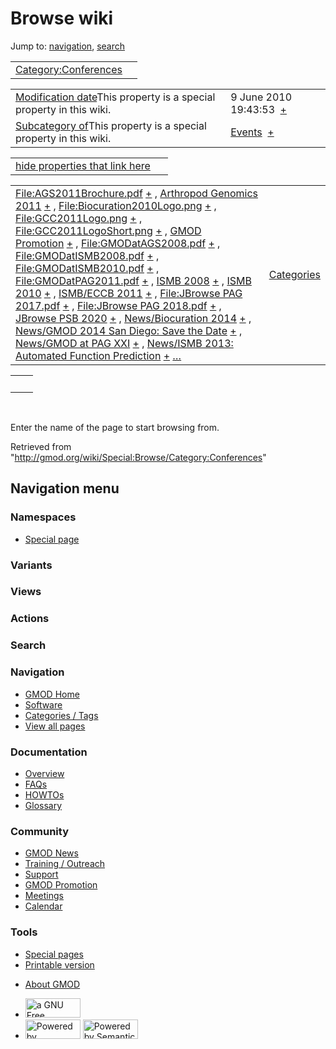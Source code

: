 <div id="mw-page-base" class="noprint">

</div>

<div id="mw-head-base" class="noprint">

</div>

<div id="content" class="mw-body" role="main">

<span id="top"></span>

<div id="mw-js-message" style="display:none;">

</div>



# <span dir="auto">Browse wiki</span>

<div id="bodyContent">

<div id="contentSub">

</div>

<div id="jump-to-nav" class="mw-jump">

Jump to: [navigation](#mw-navigation), [search](#p-search)

</div>

<div id="mw-content-text">

|  |  |
|----|----|
| [Category:Conferences](/wiki/Category:Conferences "Category:Conferences") |  |

|  |  |
|----|----|
| <span class="smw-highlighter" data-type="1" state="inline" data-title="Property"><span class="smwbuiltin">[Modification date](/wiki/Property:Modification_date "Property:Modification date")</span><span class="smwttcontent">This property is a special property in this wiki.</span></span> | <span class="smwb-value">9 June 2010 19:43:53  <span class="smwsearch">[+](/wiki/Special:SearchByProperty/Modification-20date/9-20June-202010-2019:43:53 "Special:SearchByProperty/Modification-20date/9-20June-202010-2019:43:53")</span></span> |
| <span class="smw-highlighter" data-type="1" state="inline" data-title="Property"><span class="smwbuiltin">[Subcategory of](/wiki/Property:Subcategory_of "Property:Subcategory of")</span><span class="smwttcontent">This property is a special property in this wiki.</span></span> | <span class="smwb-value">[Events](/wiki/Category:Events "Category:Events")  <span class="smwsearch">[+](/wiki/Special:SearchByProperty/Subcategory-20of/Events "Special:SearchByProperty/Subcategory-20of/Events")</span></span> |

<span id="smw_browse_incoming"></span>

|  |  |
|----|----|
| [hide properties that link here](/mediawiki/index.php?title=Special:Browse&offset=0&dir=out&article=Category%3AConferences)  |  |

|  |  |
|----|----|
| <span class="smwb-ivalue">[File:AGS2011Brochure.pdf](/wiki/File:AGS2011Brochure.pdf "File:AGS2011Brochure.pdf") <span class="smwbrowse">[+](/wiki/Special:Browse/File:AGS2011Brochure.pdf "Special:Browse/File:AGS2011Brochure.pdf")</span></span> , <span class="smwb-ivalue">[Arthropod Genomics 2011](/wiki/Arthropod_Genomics_2011 "Arthropod Genomics 2011") <span class="smwbrowse">[+](/wiki/Special:Browse/Arthropod-20Genomics-202011 "Special:Browse/Arthropod-20Genomics-202011")</span></span> , <span class="smwb-ivalue">[File:Biocuration2010Logo.png](/wiki/File:Biocuration2010Logo.png "File:Biocuration2010Logo.png") <span class="smwbrowse">[+](/wiki/Special:Browse/File:Biocuration2010Logo.png "Special:Browse/File:Biocuration2010Logo.png")</span></span> , <span class="smwb-ivalue">[File:GCC2011Logo.png](/wiki/File:GCC2011Logo.png "File:GCC2011Logo.png") <span class="smwbrowse">[+](/wiki/Special:Browse/File:GCC2011Logo.png "Special:Browse/File:GCC2011Logo.png")</span></span> , <span class="smwb-ivalue">[File:GCC2011LogoShort.png](/wiki/File:GCC2011LogoShort.png "File:GCC2011LogoShort.png") <span class="smwbrowse">[+](/wiki/Special:Browse/File:GCC2011LogoShort.png "Special:Browse/File:GCC2011LogoShort.png")</span></span> , <span class="smwb-ivalue">[GMOD Promotion](/wiki/GMOD_Promotion "GMOD Promotion") <span class="smwbrowse">[+](/wiki/Special:Browse/GMOD-20Promotion "Special:Browse/GMOD-20Promotion")</span></span> , <span class="smwb-ivalue">[File:GMODatAGS2008.pdf](/wiki/File:GMODatAGS2008.pdf "File:GMODatAGS2008.pdf") <span class="smwbrowse">[+](/wiki/Special:Browse/File:GMODatAGS2008.pdf "Special:Browse/File:GMODatAGS2008.pdf")</span></span> , <span class="smwb-ivalue">[File:GMODatISMB2008.pdf](/wiki/File:GMODatISMB2008.pdf "File:GMODatISMB2008.pdf") <span class="smwbrowse">[+](/wiki/Special:Browse/File:GMODatISMB2008.pdf "Special:Browse/File:GMODatISMB2008.pdf")</span></span> , <span class="smwb-ivalue">[File:GMODatISMB2010.pdf](/wiki/File:GMODatISMB2010.pdf "File:GMODatISMB2010.pdf") <span class="smwbrowse">[+](/wiki/Special:Browse/File:GMODatISMB2010.pdf "Special:Browse/File:GMODatISMB2010.pdf")</span></span> , <span class="smwb-ivalue">[File:GMODatPAG2011.pdf](/wiki/File:GMODatPAG2011.pdf "File:GMODatPAG2011.pdf") <span class="smwbrowse">[+](/wiki/Special:Browse/File:GMODatPAG2011.pdf "Special:Browse/File:GMODatPAG2011.pdf")</span></span> , <span class="smwb-ivalue">[ISMB 2008](/wiki/ISMB_2008 "ISMB 2008") <span class="smwbrowse">[+](/wiki/Special:Browse/ISMB-202008 "Special:Browse/ISMB-202008")</span></span> , <span class="smwb-ivalue">[ISMB 2010](/wiki/ISMB_2010 "ISMB 2010") <span class="smwbrowse">[+](/wiki/Special:Browse/ISMB-202010 "Special:Browse/ISMB-202010")</span></span> , <span class="smwb-ivalue">[ISMB/ECCB 2011](/wiki/ISMB/ECCB_2011 "ISMB/ECCB 2011") <span class="smwbrowse">[+](/wiki/Special:Browse/ISMB-2FECCB-202011 "Special:Browse/ISMB-2FECCB-202011")</span></span> , <span class="smwb-ivalue">[File:JBrowse PAG 2017.pdf](/wiki/File:JBrowse_PAG_2017.pdf "File:JBrowse PAG 2017.pdf") <span class="smwbrowse">[+](/wiki/Special:Browse/File:JBrowse-20PAG-202017.pdf "Special:Browse/File:JBrowse-20PAG-202017.pdf")</span></span> , <span class="smwb-ivalue">[File:JBrowse PAG 2018.pdf](/wiki/File:JBrowse_PAG_2018.pdf "File:JBrowse PAG 2018.pdf") <span class="smwbrowse">[+](/wiki/Special:Browse/File:JBrowse-20PAG-202018.pdf "Special:Browse/File:JBrowse-20PAG-202018.pdf")</span></span> , <span class="smwb-ivalue">[JBrowse PSB 2020](/wiki/JBrowse_PSB_2020 "JBrowse PSB 2020") <span class="smwbrowse">[+](/wiki/Special:Browse/JBrowse-20PSB-202020 "Special:Browse/JBrowse-20PSB-202020")</span></span> , <span class="smwb-ivalue">[News/Biocuration 2014](/wiki/News/Biocuration_2014 "News/Biocuration 2014") <span class="smwbrowse">[+](/wiki/Special:Browse/News-2FBiocuration-202014 "Special:Browse/News-2FBiocuration-202014")</span></span> , <span class="smwb-ivalue">[News/GMOD 2014 San Diego: Save the Date](/wiki/News/GMOD_2014_San_Diego:_Save_the_Date "News/GMOD 2014 San Diego: Save the Date") <span class="smwbrowse">[+](/wiki/Special:Browse/News-2FGMOD-202014-20San-20Diego:-20Save-20the-20Date "Special:Browse/News-2FGMOD-202014-20San-20Diego:-20Save-20the-20Date")</span></span> , <span class="smwb-ivalue">[News/GMOD at PAG XXI](/wiki/News/GMOD_at_PAG_XXI "News/GMOD at PAG XXI") <span class="smwbrowse">[+](/wiki/Special:Browse/News-2FGMOD-20at-20PAG-20XXI "Special:Browse/News-2FGMOD-20at-20PAG-20XXI")</span></span> , <span class="smwb-ivalue">[News/ISMB 2013: Automated Function Prediction](/wiki/News/ISMB_2013:_Automated_Function_Prediction "News/ISMB 2013: Automated Function Prediction") <span class="smwbrowse">[+](/wiki/Special:Browse/News-2FISMB-202013:-20Automated-20Function-20Prediction "Special:Browse/News-2FISMB-202013:-20Automated-20Function-20Prediction")</span></span> […](/mediawiki/index.php?title=Special:SearchByProperty&property=&value=Category%3AConferences) | [Categories](/wiki/Special:Categories "Special:Categories") |

|     |     |
|-----|-----|
|     |     |

 

Enter the name of the page to start browsing from.  

</div>

<div class="printfooter">

Retrieved from
"<http://gmod.org/wiki/Special:Browse/Category:Conferences>"

</div>

<div id="catlinks" class="catlinks catlinks-allhidden">

</div>

<div class="visualClear">

</div>

</div>

</div>

<div id="mw-navigation">

## Navigation menu

<div id="mw-head">



<div id="left-navigation">

<div id="p-namespaces" class="vectorTabs" role="navigation"
aria-labelledby="p-namespaces-label">

### Namespaces

- <span id="ca-nstab-special">[Special
  page](/wiki/Special:Browse/Category:Conferences "This is a special page, you cannot edit the page itself")</span>

</div>

<div id="p-variants" class="vectorMenu emptyPortlet" role="navigation"
aria-labelledby="p-variants-label">

### 

### Variants[](#)

<div class="menu">

</div>

</div>

</div>

<div id="right-navigation">

<div id="p-views" class="vectorTabs emptyPortlet" role="navigation"
aria-labelledby="p-views-label">

### Views

</div>

<div id="p-cactions" class="vectorMenu emptyPortlet" role="navigation"
aria-labelledby="p-cactions-label">

### Actions[](#)

<div class="menu">

</div>

</div>

<div id="p-search" role="search">

### Search

<div id="simpleSearch">

</div>

</div>

</div>

</div>

<div id="mw-panel">

<div id="p-logo" role="banner">

<a href="/wiki/Main_Page"
style="background-image: url(http://gmod.org/images/GMOD-cogs.png);"
title="Visit the main page"></a>

</div>

<div id="p-Navigation" class="portal" role="navigation"
aria-labelledby="p-Navigation-label">

### Navigation

<div class="body">

- <span id="n-GMOD-Home">[GMOD Home](/wiki/Main_Page)</span>
- <span id="n-Software">[Software](/wiki/GMOD_Components)</span>
- <span id="n-Categories-.2F-Tags">[Categories /
  Tags](/wiki/Categories)</span>
- <span id="n-View-all-pages">[View all
  pages](/wiki/Special:AllPages)</span>

</div>

</div>

<div id="p-Documentation" class="portal" role="navigation"
aria-labelledby="p-Documentation-label">

### Documentation

<div class="body">

- <span id="n-Overview">[Overview](/wiki/Overview)</span>
- <span id="n-FAQs">[FAQs](/wiki/Category:FAQ)</span>
- <span id="n-HOWTOs">[HOWTOs](/wiki/Category:HOWTO)</span>
- <span id="n-Glossary">[Glossary](/wiki/Glossary)</span>

</div>

</div>

<div id="p-Community" class="portal" role="navigation"
aria-labelledby="p-Community-label">

### Community

<div class="body">

- <span id="n-GMOD-News">[GMOD News](/wiki/GMOD_News)</span>
- <span id="n-Training-.2F-Outreach">[Training /
  Outreach](/wiki/Training_and_Outreach)</span>
- <span id="n-Support">[Support](/wiki/Support)</span>
- <span id="n-GMOD-Promotion">[GMOD
  Promotion](/wiki/GMOD_Promotion)</span>
- <span id="n-Meetings">[Meetings](/wiki/Meetings)</span>
- <span id="n-Calendar">[Calendar](/wiki/Calendar)</span>

</div>

</div>

<div id="p-tb" class="portal" role="navigation"
aria-labelledby="p-tb-label">

### Tools

<div class="body">

- <span id="t-specialpages"><a href="/wiki/Special:SpecialPages" accesskey="q"
  title="A list of all special pages [q]">Special pages</a></span>
- <span id="t-print"><a
  href="/mediawiki/index.php?title=Special:Browse/Category:Conferences&amp;printable=yes"
  rel="alternate" accesskey="p"
  title="Printable version of this page [p]">Printable version</a></span>

</div>

</div>

</div>

</div>

<div id="footer" role="contentinfo">

- <span id="footer-places-about">[About
  GMOD](/wiki/GMOD:About "GMOD:About")</span>

<!-- -->

- <span id="footer-copyrightico">[<img src="http://www.gnu.org/graphics/gfdl-logo-small.png" width="88"
  height="31" alt="a GNU Free Documentation License" />](http://www.gnu.org/licenses/fdl-1.3.html)</span>
- <span id="footer-poweredbyico">[<img src="/mediawiki/skins/common/images/poweredby_mediawiki_88x31.png"
  width="88" height="31" alt="Powered by MediaWiki" />](//www.mediawiki.org/)
  [<img
  src="/mediawiki/extensions/SemanticMediaWiki/includes/../resources/images/smw_button.png"
  width="88" height="31" alt="Powered by Semantic MediaWiki" />](https://www.semantic-mediawiki.org/wiki/Semantic_MediaWiki)</span>

<div style="clear:both">

</div>

</div>
